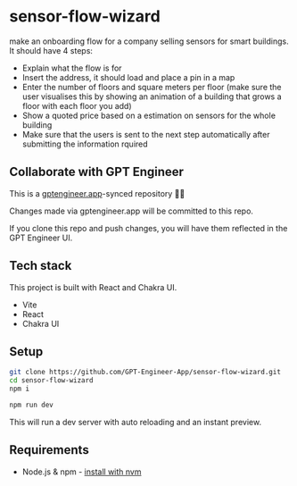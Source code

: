 # sensor-flow-wizard

make an onboarding flow for a company selling sensors for smart buildings. It should have 4 steps: 
- Explain what the flow is for
- Insert the address, it should load and place a pin in a map
- Enter the number of floors and square meters per floor (make sure the user visualises this by showing an animation of a building that grows a floor with each floor you add)
- Show a quoted price based on a estimation on sensors for the whole building
- Make sure that the users is sent to the next step automatically after submitting the information rquired

## Collaborate with GPT Engineer

This is a [gptengineer.app](https://gptengineer.app)-synced repository 🌟🤖

Changes made via gptengineer.app will be committed to this repo.

If you clone this repo and push changes, you will have them reflected in the GPT Engineer UI.

## Tech stack

This project is built with React and Chakra UI.

- Vite
- React
- Chakra UI

## Setup

```sh
git clone https://github.com/GPT-Engineer-App/sensor-flow-wizard.git
cd sensor-flow-wizard
npm i
```

```sh
npm run dev
```

This will run a dev server with auto reloading and an instant preview.

## Requirements

- Node.js & npm - [install with nvm](https://github.com/nvm-sh/nvm#installing-and-updating)
